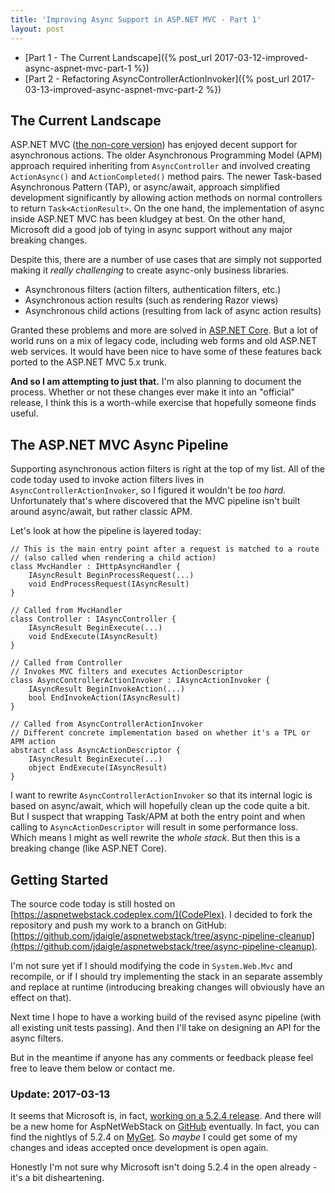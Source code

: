 ```yaml
---
title: 'Improving Async Support in ASP.NET MVC - Part 1'
layout: post
---
```


- [Part 1 - The Current Landscape]({% post_url 2017-03-12-improved-async-aspnet-mvc-part-1 %})
- [Part 2 - Refactoring AsyncControllerActionInvoker]({% post_url 2017-03-13-improved-async-aspnet-mvc-part-2 %})

## The Current Landscape

ASP.NET MVC ([the non-core version](https://www.nuget.org/packages/microsoft.aspnet.mvc/)) has enjoyed decent support for asynchronous actions. The older Asynchronous Programming Model (APM) approach required inheriting from `AsyncController` and involved creating `ActionAsync()` and `ActionCompleted()` method pairs. The newer Task-based Asynchronous Pattern (TAP), or async/await, approach simplified development significantly by allowing action methods on normal controllers to return `Task<ActionResult>`. On the one hand, the implementation of async inside ASP.NET MVC has been kludgey at best. On the other hand, Microsoft did a good job of tying in async support without any major breaking changes.
 
Despite this, there are a number of use cases that are simply not supported making it *really challenging* to create async-only business libraries.

* Asynchronous filters (action filters, authentication filters, etc.)
* Asynchronous action results (such as rendering Razor views)
* Asynchronous child actions (resulting from lack of async action results)

Granted these problems and more are solved in [ASP.NET Core](https://docs.microsoft.com/en-us/aspnet/core/). But a lot of world runs on a mix of legacy code, including web forms and old ASP.NET web services. It would have been nice to have some of these features back ported to the ASP.NET MVC 5.x trunk.

**And so I am attempting to just that.** I'm also planning to document the process. Whether or not these changes ever make it into an "official" release, I think this is a worth-while exercise that hopefully someone finds useful.

## The ASP.NET MVC Async Pipeline

Supporting asynchronous action filters is right at the top of my list. All of the code today used to invoke action filters lives in `AsyncControllerActionInvoker`, so I figured it wouldn't be *too hard*. Unfortunately that's where discovered that the MVC pipeline isn't built around async/await, but rather classic APM.

Let's look at how the pipeline is layered today:

    // This is the main entry point after a request is matched to a route
    // (also called when rendering a child action)
    class MvcHandler : IHttpAsyncHandler {
        IAsyncResult BeginProcessRequest(...)
        void EndProcessRequest(IAsyncResult)
    }

    // Called from MvcHandler
    class Controller : IAsyncController {
        IAsyncResult BeginExecute(...)
        void EndExecute(IAsyncResult)
    }
    
    // Called from Controller
    // Invokes MVC filters and executes ActionDescriptor
    class AsyncControllerActionInvoker : IAsyncActionInvoker {
        IAsyncResult BeginInvokeAction(...)
        bool EndInvokeAction(IAsyncResult)
    }

    // Called from AsyncControllerActionInvoker
    // Different concrete implementation based on whether it's a TPL or APM action
    abstract class AsyncActionDescriptor {
        IAsyncResult BeginExecute(...)
        object EndExecute(IAsyncResult)
    }

I want to rewrite `AsyncControllerActionInvoker` so that its internal logic is based on async/await, which will hopefully clean up the code quite a bit. But I suspect that wrapping Task/APM at both the entry point and when calling to `AsyncActionDescriptor` will result in some performance loss. Which means I might as well rewrite the *whole stack*. But then this is a breaking change (like ASP.NET Core).

## Getting Started

The source code today is still hosted on [https://aspnetwebstack.codeplex.com/](CodePlex). I decided to fork the repository and push my work to a branch on GitHub: [https://github.com/jdaigle/aspnetwebstack/tree/async-pipeline-cleanup](https://github.com/jdaigle/aspnetwebstack/tree/async-pipeline-cleanup).

I'm not sure yet if I should modifying the code in `System.Web.Mvc` and recompile, or if I should try implementing the stack in an separate assembly and replace at runtime (introducing breaking changes will obviously have an effect on that).

Next time I hope to have a working build of the revised async pipeline (with all existing unit tests passing). And then I'll take on designing an API for the async filters.

But in the meantime if anyone has any comments or feedback please feel free to leave them below or contact me.

### Update: 2017-03-13

It seems that Microsoft is, in fact, [working on a 5.2.4 release](https://twitter.com/DamianEdwards/status/839506865830535169). And there will be a new home for AspNetWebStack on [GitHub](https://github.com/aspnet/aspnetwebstack) eventually. In fact, you can find the nightlys of 5.2.4 on [MyGet](https://www.myget.org/gallery/aspnetwebstacknightly/). So *maybe* I could get some of my changes and ideas accepted once development is open again.

Honestly I'm not sure why Microsoft isn't doing 5.2.4 in the open already - it's a bit disheartening.
